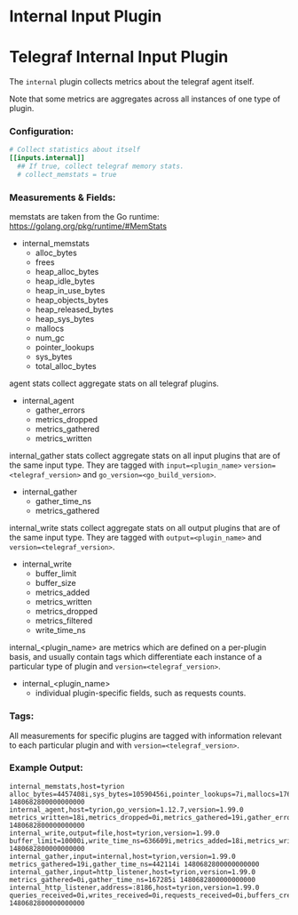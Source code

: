 # Internal Input Plugin
# Telegraf Internal Input Plugin

The `internal` plugin collects metrics about the telegraf agent itself.

Note that some metrics are aggregates across all instances of one type of
plugin.

### Configuration:

```toml
# Collect statistics about itself
[[inputs.internal]]
  ## If true, collect telegraf memory stats.
  # collect_memstats = true
```

### Measurements & Fields:

memstats are taken from the Go runtime: https://golang.org/pkg/runtime/#MemStats

- internal_memstats
    - alloc_bytes
    - frees
    - heap_alloc_bytes
    - heap_idle_bytes
    - heap_in_use_bytes
    - heap_objects_bytes
    - heap_released_bytes
    - heap_sys_bytes
    - mallocs
    - num_gc
    - pointer_lookups
    - sys_bytes
    - total_alloc_bytes

agent stats collect aggregate stats on all telegraf plugins.

- internal_agent
    - gather_errors
    - metrics_dropped
    - metrics_gathered
    - metrics_written

internal_gather stats collect aggregate stats on all input plugins
that are of the same input type. They are tagged with `input=<plugin_name>`
`version=<telegraf_version>` and `go_version=<go_build_version>`.

- internal_gather
    - gather_time_ns
    - metrics_gathered

internal_write stats collect aggregate stats on all output plugins
that are of the same input type. They are tagged with `output=<plugin_name>`
and `version=<telegraf_version>`.


- internal_write
    - buffer_limit
    - buffer_size
    - metrics_added
    - metrics_written
    - metrics_dropped
    - metrics_filtered
    - write_time_ns

internal_<plugin_name> are metrics which are defined on a per-plugin basis, and
usually contain tags which differentiate each instance of a particular type of
plugin and `version=<telegraf_version>`.

- internal_<plugin_name>
    - individual plugin-specific fields, such as requests counts.

### Tags:

All measurements for specific plugins are tagged with information relevant
to each particular plugin and with `version=<telegraf_version>`.


### Example Output:

```
internal_memstats,host=tyrion alloc_bytes=4457408i,sys_bytes=10590456i,pointer_lookups=7i,mallocs=17642i,frees=7473i,heap_sys_bytes=6848512i,heap_idle_bytes=1368064i,heap_in_use_bytes=5480448i,heap_released_bytes=0i,total_alloc_bytes=6875560i,heap_alloc_bytes=4457408i,heap_objects_bytes=10169i,num_gc=2i 1480682800000000000
internal_agent,host=tyrion,go_version=1.12.7,version=1.99.0 metrics_written=18i,metrics_dropped=0i,metrics_gathered=19i,gather_errors=0i 1480682800000000000
internal_write,output=file,host=tyrion,version=1.99.0 buffer_limit=10000i,write_time_ns=636609i,metrics_added=18i,metrics_written=18i,buffer_size=0i 1480682800000000000
internal_gather,input=internal,host=tyrion,version=1.99.0 metrics_gathered=19i,gather_time_ns=442114i 1480682800000000000
internal_gather,input=http_listener,host=tyrion,version=1.99.0 metrics_gathered=0i,gather_time_ns=167285i 1480682800000000000
internal_http_listener,address=:8186,host=tyrion,version=1.99.0 queries_received=0i,writes_received=0i,requests_received=0i,buffers_created=0i,requests_served=0i,pings_received=0i,bytes_received=0i,not_founds_served=0i,pings_served=0i,queries_served=0i,writes_served=0i 1480682800000000000
```
